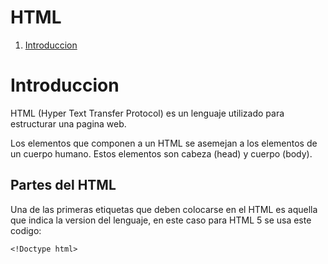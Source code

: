 # HTML 
1. [Introduccion](#Intro)


# Introduccion 
HTML (Hyper Text Transfer Protocol) es un lenguaje 
utilizado para estructurar 
una pagina web.

Los elementos que componen a un HTML se asemejan 
a los elementos de un cuerpo humano. 
Estos elementos son cabeza (head) y cuerpo (body).

## Partes del HTML 
Una de las primeras etiquetas que deben colocarse 
en el HTML es aquella que indica la version 
del lenguaje, en este caso para HTML 5 se usa
este codigo: 

```
<!Doctype html>
```